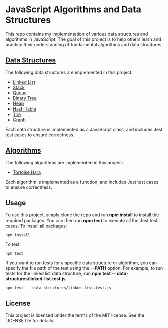 # JavaScript Algorithms and Data Structures

This repo contains my implementation of various data structures and algorithms in JavaScript. The goal of this project is to help others learn and practice their understanding of fundamental algorithms and data structures.

## [Data Structures](https://github.com/IkboljonMe/javascript-algorithms/tree/main/src/data-structures)

The following data structures are implemented in this project:

- [Linked List](https://github.com/IkboljonMe/javascript-algorithms/tree/main/src/data-structures/linked-list)
- [Stack](https://github.com/IkboljonMe/javascript-algorithms/tree/main/src/data-structures/stack)
- [Queue]()
- [Binary Tree]()
- [Heap]()
- [Hash Table](https://github.com/IkboljonMe/javascript-algorithms/tree/main/src/data-structures/hash-table)
- [Trie]()
- [Graph]()

Each data structure is implemented as a JavaScript class, and includes Jest test cases to ensure correctness.

## [Algorithms](https://github.com/IkboljonMe/javascript-algorithms/tree/main/src/algorithms)

The following algorithms are implemented in this project:

- [Tortoise Hara](https://github.com/IkboljonMe/javascript-algorithms/tree/main/src/algorithms/linked-list/TortoiseHare)

Each algorithm is implemented as a function, and includes Jest test cases to ensure correctness.

## Usage

To use this project, simply clone the repo and run **npm install** to install the required packages. You can then run **npm test** to execute all the Jest test cases.
To install all packages:

```
npm install
```

To test:

```
npm test
```

If you want to run tests for a specific data structure or algorithm, you can specify the file path of the test using the **--PATH** option. For example, to run tests for the linked list data structure, run **npm test -- data-structures/linked-list.test.js**.

```
npm test -- data-structures/linked-list.test.js
```

## License

This project is licensed under the terms of the MIT license. See the LICENSE file for details.
